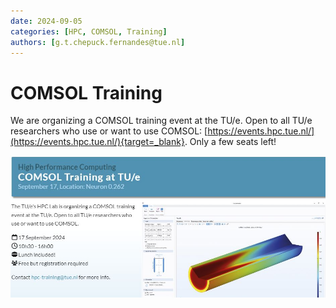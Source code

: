 ```yaml
---
date: 2024-09-05
categories: [HPC, COMSOL, Training]
authors: [g.t.chepuck.fernandes@tue.nl]
---
```


# COMSOL Training

We are organizing a COMSOL training event at the TU/e. 
Open to all TU/e researchers who use or want to use COMSOL: [https://events.hpc.tue.nl/](https://events.hpc.tue.nl/){target=_blank}. Only a few seats left!

![COMSOL Training](2024-09-05_comsol_training.jfif)